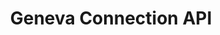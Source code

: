 ---
title: Geneva Connection API
sidebar_title: Connection API
description: API reference for Geneva Connection class for managing database connections and job operations.
weight: 211
--- 